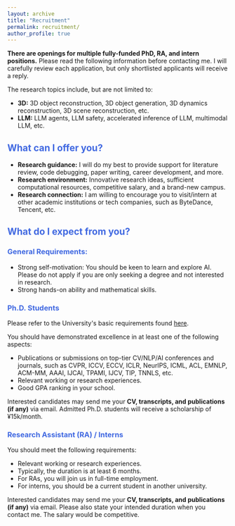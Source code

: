 ```yaml
---
layout: archive
title: "Recruitment"
permalink: recruitment/
author_profile: true
---
```



**There are openings for multiple fully-funded PhD, RA, and intern positions.** Please read the following information before contacting me. I will carefully review each application, but only shortlisted applicants will receive a reply.

The research topics include, but are not limited to:
- **3D:** 3D object reconstruction, 3D object generation, 3D dynamics reconstruction, 3D scene reconstruction, etc.
- **LLM:** LLM agents, LLM safety, accelerated inference of LLM, multimodal LLM, etc.


## <font color=RoyalBlue>What can I offer you?</font>
- **Research guidance:** I will do my best to provide support for literature review, code debugging, paper writing, career development, and more.
- **Research environment:** Innovative research ideas, sufficient computational resources, competitive salary, and a brand-new campus.
- **Research connection:** I am willing to encourage you to visit/intern at other academic institutions or tech companies, such as ByteDance, Tencent, etc.

## <font color=RoyalBlue>What do I expect from you?</font>

### <font color=RoyalBlue>General Requirements:</font>
- Strong self-motivation: You should be keen to learn and explore AI. Please do not apply if you are only seeking a degree and not interested in research.
- Strong hands-on ability and mathematical skills.


### <font color=RoyalBlue>Ph.D. Students</font>
Please refer to the University's basic requirements found [here](https://hkust-gz.edu.cn/admissions/).

You should have demonstrated excellence in at least one of the following aspects:


- Publications or submissions on top-tier CV/NLP/AI conferences and journals, such as CVPR, ICCV, ECCV, ICLR, NeurIPS, ICML, ACL, EMNLP, ACM-MM, AAAI, IJCAI, TPAMI, IJCV, TIP, TNNLS, etc.
- Relevant working or research experiences.
- Good GPA ranking in your school.

Interested candidates may send me your **CV, transcripts, and publications (if any)** via email. Admitted Ph.D. students will receive a scholarship of ¥15k/month.


### <font color=RoyalBlue>Research Assistant (RA) / Interns</font>

You should meet the following requirements:

- Relevant working or research experiences.
- Typically, the duration is at least 6 months.
- For RAs, you will join us in full-time employment.
- For interns, you should be a current student in another university.

Interested candidates may send me your **CV, transcripts, and publications (if any)** via email. Please also state your intended duration when you contact me. The salary would be competitive.
